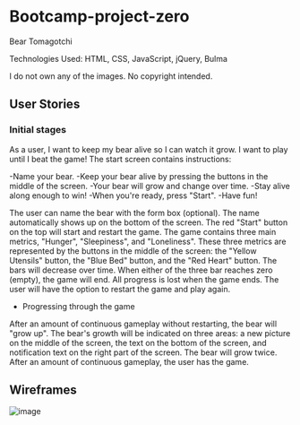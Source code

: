 # Bootcamp-project-zero
Bear Tomagotchi


Technologies Used: HTML, CSS, JavaScript, jQuery, Bulma

I do not own any of the images. No copyright intended.


## User Stories

### Initial stages 

As a user, I want to keep my bear alive so I can watch it grow. I want to play until I beat the game!
The start screen contains instructions:

-Name your bear.
-Keep your bear alive by pressing the buttons in the middle of the screen.
-Your bear will grow and change over time.
-Stay alive along enough to win!
-When you're ready, press "Start".
-Have fun!

The user can name the bear with the form box (optional). The name automatically shows up on the bottom of the screen. 
The red "Start" button on the top will start and restart the game. 
The game contains three main metrics, "Hunger", "Sleepiness", and "Loneliness".
These three metrics are represented by the buttons in the middle of the screen: the "Yellow Utensils" button, the "Blue Bed" button, and the "Red Heart" button. 
The bars will decrease over time. 
When either of the three bar reaches zero (empty), the game will end. 
All progress is lost when the game ends. 
The user will have the option to restart the game and play again.

- Progressing through the game 

After an amount of continuous gameplay without restarting, the bear will "grow up".
The bear's growth will be indicated on three areas: a new picture on the middle of the screen, the text on the bottom of the screen, and notification text on the right part of the screen. 
The bear will grow twice. 
After an amount of continuous gameplay, the user has the game.

## Wireframes

![image](https://user-images.githubusercontent.com/90462032/153662689-89991998-ef85-401f-8b30-6c10740b3e60.png)
